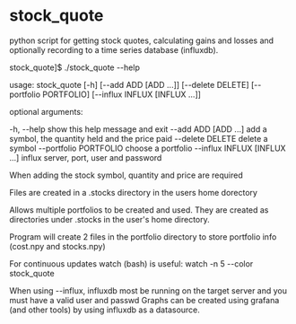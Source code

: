 # stock_quote
python script for getting stock quotes, calculating gains and losses and optionally recording to a time series database (influxdb).

stock_quote]$ ./stock_quote --help

usage: stock_quote [-h] [--add ADD [ADD ...]] [--delete DELETE]
                   [--portfolio PORTFOLIO] [--influx INFLUX [INFLUX ...]]


optional arguments:

  -h, --help            show this help message and exit
  --add ADD [ADD ...]   add a symbol, the quantity held and the price paid
  --delete DELETE       delete a symbol
  --portfolio PORTFOLIO
                        choose a portfolio
  --influx INFLUX [INFLUX ...]
                        influx server, port, user and password

  
When adding the stock symbol, quantity and price are required

Files are created in a .stocks directory in the users home dorectory

Allows multiple portfolios to be created and used. They are created as directories under .stocks in the user's home directory.

Program will create 2 files in the portfolio directory to store portfolio info (cost.npy and stocks.npy)

For continuous updates watch (bash) is useful:
watch -n 5 --color stock_quote

When using --influx, influxdb most be running on the target server and you must have a valid user and passwd
Graphs can be created using grafana (and other tools) by using influxdb as a datasource.
